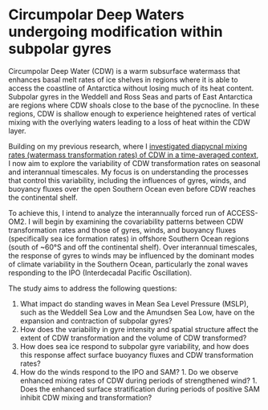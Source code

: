 # Circumpolar Deep Waters undergoing modification within subpolar gyres

Circumpolar Deep Water (CDW) is a warm subsurface watermass that enhances basal melt rates of ice shelves in regions where it is able to access the coastline of Antarctica without losing much of its heat content. Subpolar gyres in the Weddell and Ross Seas and parts of East Antarctica are regions where CDW shoals close to the base of the pycnocline. In these regions, CDW is shallow enough to experience heightened rates of vertical mixing with the overlying waters leading to a loss of heat within the CDW layer.

Building on my previous research, where I [investigated diapycnal mixing rates (watermass transformation rates) of CDW in a time-averaged context](https://doi.org/10.1029/2022JC019310), I now aim to explore the variability of CDW transformation rates on seasonal and interannual timescales. My focus is on understanding the processes that control this variability, including the influences of gyres, winds, and buoyancy fluxes over the open Southern Ocean even before CDW reaches the continental shelf.

To achieve this, I intend to analyze the interannually forced run of ACCESS-OM2. I will begin by examining the covariability patterns between CDW transformation rates and those of gyres, winds, and buoyancy fluxes (specifically sea ice formation rates) in offshore Southern Ocean regions (south of ~60°S and off the continental shelf). Over interannual timescales, the response of gyres to winds may be influenced by the dominant modes of climate variability in the Southern Ocean, particularly the zonal waves responding to the IPO (Interdecadal Pacific Oscillation). 

The study aims to address the following questions:

1. What impact do standing waves in Mean Sea Level Pressure (MSLP), such as the Weddell Sea Low and the Amundsen Sea Low, have on the expansion and contraction of subpolar gyres?
1. How does the variability in gyre intensity and spatial structure affect the extent of CDW transformation and the volume of CDW transformed?
1. How does sea ice respond to subpolar gyre variability, and how does this response affect surface buoyancy fluxes and CDW transformation rates?
1. How do the winds respond to the IPO and SAM? 
       1. Do we observe enhanced mixing rates of CDW during periods of strengthened wind?
       1. Does the enhanced surface stratification during periods of positive SAM inhibit CDW mixing and transformation?



